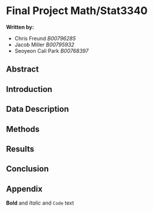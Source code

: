 # Final Project Math/Stat3340 
**Written by:** 
- Chris Freund _B00796285_
- Jacob Miller _B00795932_
- Seoyeon Cali Park _B00768397_

## Abstract
## Introduction
## Data Description
## Methods
## Results
## Conclusion
## Appendix





**Bold** and _Italic_ and `Code` text


